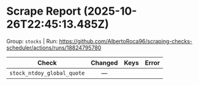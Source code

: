 # Scrape Report (2025-10-26T22:45:13.485Z)

Group: `stocks`  |  Run: https://github.com/AlbertoRoca96/scraping-checks-scheduler/actions/runs/18824795780

| Check | Changed | Keys | Error |
|---|:---:|:--|:--|
| `stock_ntdoy_global_quote` | — |  |  |
